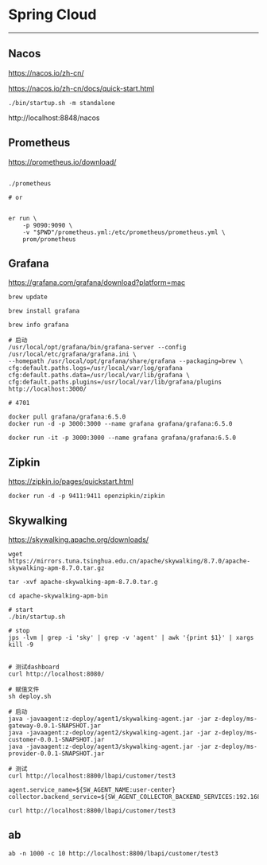 # Spring Cloud

---

## Nacos

https://nacos.io/zh-cn/

https://nacos.io/zh-cn/docs/quick-start.html


```shell
./bin/startup.sh -m standalone
```

http://localhost:8848/nacos

## Prometheus

https://prometheus.io/download/

```shell

./prometheus

# or


er run \
    -p 9090:9090 \
    -v "$PWD"/prometheus.yml:/etc/prometheus/prometheus.yml \
    prom/prometheus
```

## Grafana

https://grafana.com/grafana/download?platform=mac

```shell
brew update

brew install grafana

brew info grafana

# 启动
/usr/local/opt/grafana/bin/grafana-server --config /usr/local/etc/grafana/grafana.ini \
--homepath /usr/local/opt/grafana/share/grafana --packaging=brew \
cfg:default.paths.logs=/usr/local/var/log/grafana cfg:default.paths.data=/usr/local/var/lib/grafana \
cfg:default.paths.plugins=/usr/local/var/lib/grafana/plugins
http://localhost:3000/

# 4701
```

```shell
docker pull grafana/grafana:6.5.0
docker run -d -p 3000:3000 --name grafana grafana/grafana:6.5.0

docker run -it -p 3000:3000 --name grafana grafana/grafana:6.5.0
```

## Zipkin

https://zipkin.io/pages/quickstart.html

```shell
docker run -d -p 9411:9411 openzipkin/zipkin
```

## Skywalking

https://skywalking.apache.org/downloads/

```shell
wget https://mirrors.tuna.tsinghua.edu.cn/apache/skywalking/8.7.0/apache-skywalking-apm-8.7.0.tar.gz

tar -xvf apache-skywalking-apm-8.7.0.tar.g

cd apache-skywalking-apm-bin

# start
./bin/startup.sh

# stop
jps -lvm | grep -i 'sky' | grep -v 'agent' | awk '{print $1}' | xargs kill -9


# 测试dashboard
curl http://localhost:8080/

# 赋值文件
sh deploy.sh

# 启动
java -javaagent:z-deploy/agent1/skywalking-agent.jar -jar z-deploy/ms-gateway-0.0.1-SNAPSHOT.jar
java -javaagent:z-deploy/agent2/skywalking-agent.jar -jar z-deploy/ms-customer-0.0.1-SNAPSHOT.jar
java -javaagent:z-deploy/agent3/skywalking-agent.jar -jar z-deploy/ms-provider-0.0.1-SNAPSHOT.jar

# 测试
curl http://localhost:8800/lbapi/customer/test3
```

```properties
agent.service_name=${SW_AGENT_NAME:user-center}
collector.backend_service=${SW_AGENT_COLLECTOR_BACKEND_SERVICES:192.168.100.17:11800}
```

```shell
curl http://localhost:8800/lbapi/customer/test3
```


## ab

```shell
ab -n 1000 -c 10 http://localhost:8800/lbapi/customer/test3
```